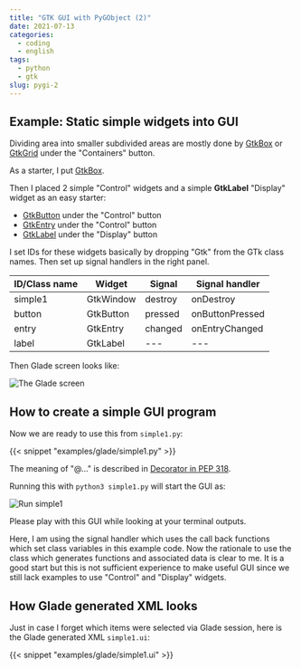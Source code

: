 ```yaml
---
title: "GTK GUI with PyGObject (2)"
date: 2021-07-13
categories:
  - coding
  - english
tags:
  - python
  - gtk
slug: pygi-2
---
```


## Example: Static simple widgets into GUI

Dividing area into smaller subdivided areas are mostly done by
[GtkBox](https://lazka.github.io/pgi-docs/Gtk-3.0/classes/Box.html)
or
[GtkGrid](https://lazka.github.io/pgi-docs/Gtk-3.0/classes/Grid.html)
under the "Containers" button.

As a starter, I put
[GtkBox](https://lazka.github.io/pgi-docs/Gtk-3.0/classes/Box.html).

Then I placed 2 simple "Control" widgets and a simple __GtkLabel__
"Display" widget as an easy starter:
* [GtkButton](https://lazka.github.io/pgi-docs/Gtk-3.0/classes/Button.html) under the "Control" button
* [GtkEntry](https://lazka.github.io/pgi-docs/Gtk-3.0/classes/Entry.html) under the "Control" button
* [GtkLabel](https://lazka.github.io/pgi-docs/Gtk-3.0/classes/Label.html) under the "Display" button

I set IDs for these widgets basically by dropping "Gtk" from the GTk class
names.  Then set up signal handlers in the right panel.

| ID/Class name     | Widget               | Signal            | Signal handler  |
|-------------------|----------------------|-------------------|-----------------|
| simple1           | GtkWindow            | destroy           | onDestroy       |
| button            | GtkButton            | pressed           | onButtonPressed |
| entry             | GtkEntry             | changed           | onEntryChanged  |
| label             | GtkLabel             | ---               |  ---              |

Then Glade screen looks like:

![The Glade screen](/img/simple1-glade.png)

## How to create a simple GUI program

Now we are ready to use this from `simple1.py`:

{{< snippet "examples/glade/simple1.py" >}}

The meaning of "@..." is described in [Decorator in PEP 318](https://www.python.org/dev/peps/pep-0318/).

Running this with `python3 simple1.py` will start the GUI as:

![Run simple1](/img/simple1-py.png)

Please play with this GUI while looking at your terminal outputs.

Here, I am using the signal handler which uses the call back functions which set
class variables in this example code.  Now the rationale to use the class which
generates functions and associated data is clear to me.  It is a good start but
this is not sufficient experience to make useful GUI since we still lack
examples to use "Control" and "Display" widgets.

## How Glade generated XML looks

Just in case I forget which items were selected via Glade session, here is the
Glade generated XML `simple1.ui`:

{{< snippet "examples/glade/simple1.ui" >}}

<!-- vim: set sw=2 sts=2 ai si et tw=79 ft=markdown: -->

